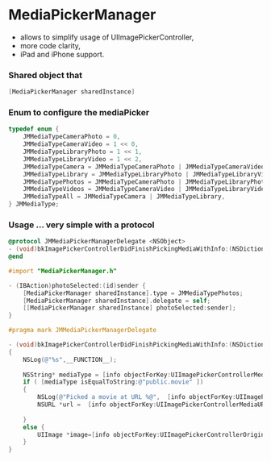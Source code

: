 MediaPickerManager
==================
- allows to simplify usage of UIImagePickerController, 
- more code clarity, 
- iPad and iPhone support.

### Shared object that
```objective-c
[MediaPickerManager sharedInstance]
```

### Enum to configure the mediaPicker

```objective-c
typedef enum {
    JMMediaTypeCameraPhoto = 0,
    JMMediaTypeCameraVideo = 1 << 0,
    JMMediaTypeLibraryPhoto = 1 << 1,
    JMMediaTypeLibraryVideo = 1 << 2,
    JMMediaTypeCamera = JMMediaTypeCameraPhoto | JMMediaTypeCameraVideo,
    JMMediaTypeLibrary = JMMediaTypeLibraryPhoto | JMMediaTypeLibraryVideo,
    JMMediaTypePhotos = JMMediaTypeCameraPhoto | JMMediaTypeLibraryPhoto,
    JMMediaTypeVideos = JMMediaTypeCameraVideo | JMMediaTypeLibraryVideo,
    JMMediaTypeAll = JMMediaTypeCamera | JMMediaTypeLibrary,
} JMMediaType;
```

### Usage ... very simple with a protocol 

```objective-c
@protocol JMMediaPickerManagerDelegate <NSObject>
- (void)bkImagePickerControllerDidFinishPickingMediaWithInfo:(NSDictionary *)info;
@end
```


```objective-c
#import "MediaPickerManager.h"

- (IBAction)photoSelected:(id)sender {
    [MediaPickerManager sharedInstance].type = JMMediaTypePhotos;
    [MediaPickerManager sharedInstance].delegate = self;
    [[MediaPickerManager sharedInstance] photoSelected:sender];
}

#pragma mark JMMediaPickerManagerDelegate

- (void)bkImagePickerControllerDidFinishPickingMediaWithInfo:(NSDictionary *)info
{
    NSLog(@"%s",__FUNCTION__);
    
    NSString* mediaType = [info objectForKey:UIImagePickerControllerMediaType];
    if ( [mediaType isEqualToString:@"public.movie" ])
    {
        NSLog(@"Picked a movie at URL %@",  [info objectForKey:UIImagePickerControllerMediaURL]);
        NSURL *url =  [info objectForKey:UIImagePickerControllerMediaURL];
        
    }
    else {
        UIImage *image=[info objectForKey:UIImagePickerControllerOriginalImage];
    }
}

```



